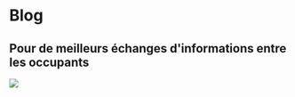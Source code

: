 # Blog

## Pour de meilleurs échanges d'informations entre les occupants

![](http://brab80.webs.com/BANNER_Old_BLOG.gif)
